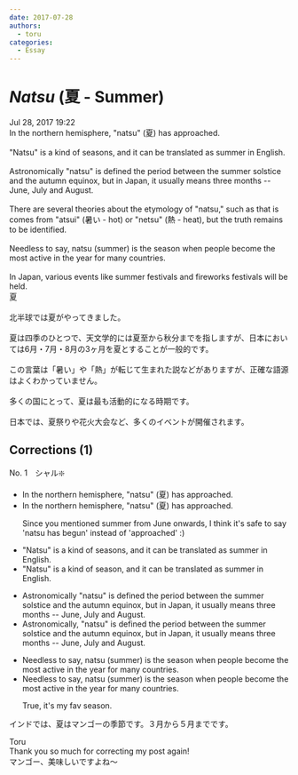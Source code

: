 ```yaml
---
date: 2017-07-28
authors:
  - toru
categories:
  - Essay
---
```


<h1 id="subject_show"><strong><em>Natsu</strong></em> (夏 - Summer)</h1>
<div class="date">Jul 28, 2017 19:22</div>
<div id="post"><div id="body_show_ori">
In the northern hemisphere, "natsu" (夏) has approached.<br/><br/>"Natsu" is a kind of seasons, and it can be translated as summer in English.<br/><br/>Astronomically "natsu" is defined the period between the summer solstice and the autumn equinox, but in Japan, it usually means three months -- June, July and August.<br/><br/>There are several theories about the etymology of "natsu," such as that is comes from "atsui" (暑い - hot) or "netsu" (熱 - heat), but the truth remains to be identified.<br/><br/>Needless to say, natsu (summer) is the season when people become the most active in the year for many countries.<br/><br/>In Japan, various events like summer festivals and fireworks festivals will be held.
</div></div>

<!-- more -->

<div id="post_ja"><div id="body_show_mo">
夏<br/><br/>北半球では夏がやってきました。<br/><br/>夏は四季のひとつで、天文学的には夏至から秋分までを指しますが、日本においては6月・7月・8月の3ヶ月を夏とすることが一般的です。<br/><br/>この言葉は「暑い」や「熱」が転じて生まれた説などがありますが、正確な語源はよくわかっていません。<br/><br/>多くの国にとって、夏は最も活動的になる時期です。<br/><br/>日本では、夏祭りや花火大会など、多くのイベントが開催されます。
</div></div>

## Corrections (1)
<div id="block"><div class="first_name"> No. 1　<span class="just_name">シャル❇️</span></div><div id="block2">
<ul class="correction_field">
<li class="incorrect">In the northern hemisphere, "natsu" (夏) has approached.</li>
<li class="corrected correct">
In the northern hemisphere, "natsu" (夏) has approached.
<p class="correction_comment">Since you mentioned summer from June onwards, I think it's safe to say 'natsu has begun' instead of 'approached' :)</p>
</li>
</ul>
<ul class="correction_field">
<li class="incorrect">"Natsu" is a kind of seasons, and it can be translated as summer in English.</li>
<li class="corrected correct">
"Natsu" is a kind of season, and it can be translated as summer in English.
</li>
</ul>
<ul class="correction_field">
<li class="incorrect">Astronomically "natsu" is defined the period between the summer solstice and the autumn equinox, but in Japan, it usually means three months -- June, July and August.</li>
<li class="corrected correct">
Astronomically, "natsu" is defined the period between the summer solstice and the autumn equinox, but in Japan, it usually means three months -- June, July and August.
</li>
</ul>
<ul class="correction_field">
<li class="incorrect">Needless to say, natsu (summer) is the season when people become the most active in the year for many countries.</li>
<li class="corrected correct">
Needless to say, natsu (summer) is the season when people become the most active in the year for many countries.
<p class="correction_comment">True, it's my fav season.</p>
</li>
</ul>
<p class="comment_small">
 インドでは、夏はマンゴーの季節です。３月から５月までです。
</p>

</div><div class="name"><span class="just_name">Toru</span><br>
Thank you so much for correcting my post again!<br/>マンゴー、美味しいですよね～
</div>
</div>
